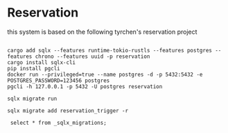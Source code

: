 # Reservation

this system is based on the following tyrchen's  reservation project

```shell

cargo add sqlx --features runtime-tokio-rustls --features postgres --features chrono --features uuid -p reservation
cargo install sqlx-cli
pip install pgcli
docker run --privileged=true --name postgres -d -p 5432:5432 -e POSTGRES_PASSWORD=123456 postgres
pgcli -h 127.0.0.1 -p 5432 -U postgres reservation

sqlx migrate run

sqlx migrate add reservation_trigger -r

 select * from _sqlx_migrations;
```
